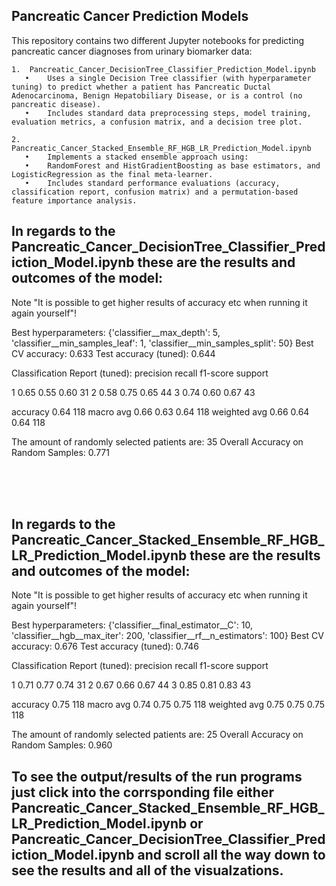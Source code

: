 Pancreatic Cancer Prediction Models
-------------------------------

This repository contains two different Jupyter notebooks for predicting pancreatic cancer diagnoses from urinary biomarker data:
	
	1.	Pancreatic_Cancer_DecisionTree_Classifier_Prediction_Model.ipynb
       •	Uses a single Decision Tree classifier (with hyperparameter tuning) to predict whether a patient has Pancreatic Ductal Adenocarcinoma, Benign Hepatobiliary Disease, or is a control (no pancreatic disease).
       •	Includes standard data preprocessing steps, model training, evaluation metrics, a confusion matrix, and a decision tree plot.
       
	2.	Pancreatic_Cancer_Stacked_Ensemble_RF_HGB_LR_Prediction_Model.ipynb
       •	Implements a stacked ensemble approach using:
       •	RandomForest and HistGradientBoosting as base estimators, and LogisticRegression as the final meta-learner.
       •	Includes standard performance evaluations (accuracy, classification report, confusion matrix) and a permutation-based feature importance analysis.


In regards to the Pancreatic_Cancer_DecisionTree_Classifier_Prediction_Model.ipynb these are the results and outcomes of the model:
-------------------------------
Note "It is possible to get higher results of accuracy etc when running it again yourself"!

Best hyperparameters: {'classifier__max_depth': 5, 'classifier__min_samples_leaf': 1, 'classifier__min_samples_split': 50}
Best CV accuracy: 0.633
Test accuracy (tuned): 0.644

Classification Report (tuned):
		precision    recall  f1-score   support

1       	0.65      0.55      0.60        31
2       	0.58      0.75      0.65        44
3               0.74      0.60      0.67        43

accuracy                            0.64       118
macro avg       0.66      0.63      0.64       118
weighted avg    0.66      0.64      0.64       118

The amount of randomly selected patients are: 35
Overall Accuracy on Random Samples: 0.771

<br>
<br>
<br>

In regards to the Pancreatic_Cancer_Stacked_Ensemble_RF_HGB_LR_Prediction_Model.ipynb these are the results and outcomes of the model:
-------------------------------
Note "It is possible to get higher results of accuracy etc when running it again yourself"!

Best hyperparameters: {'classifier__final_estimator__C': 10, 'classifier__hgb__max_iter': 200, 'classifier__rf__n_estimators': 100}
Best CV accuracy: 0.676
Test accuracy (tuned): 0.746

Classification Report (tuned):
              precision    recall  f1-score   support

1             0.71      0.77      0.74        31
2             0.67      0.66      0.67        44
3             0.85      0.81      0.83        43

accuracy                          0.75       118
macro avg     0.74      0.75      0.75       118
weighted avg  0.75      0.75      0.75       118

The amount of randomly selected patients are: 25
Overall Accuracy on Random Samples: 0.960


To see the output/results of the run programs just click into the corrsponding file either Pancreatic_Cancer_Stacked_Ensemble_RF_HGB_LR_Prediction_Model.ipynb or Pancreatic_Cancer_DecisionTree_Classifier_Prediction_Model.ipynb and scroll all the way down to see the results and all of the visualzations.
-------------------------------





